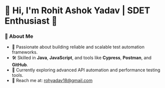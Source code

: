 # 👋 Hi, I'm Rohit Ashok Yadav | SDET Enthusiast 🚀

### 🌟 About Me
- 🔧 Passionate about building reliable and scalable test automation frameworks.
- 🛠 Skilled in **Java**, **JavaScript**, and tools like **Cypress**, **Postman**, and **GitHub**.
- 🌱 Currently exploring advanced API automation and performance testing tools.
- 📧 Reach me at: rohyadav18@gmail.com
